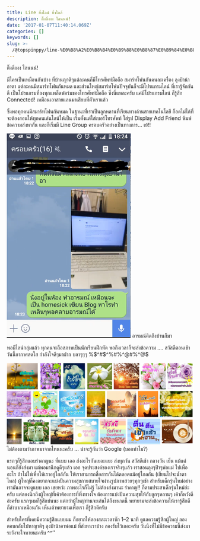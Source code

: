 ```yaml
---
title: Line ยิ่งไลน์ ยิ่งใกล้
description: ติ๊งดิ่งงง ไลนนน์!
date: '2017-01-07T11:40:14.069Z'
categories: []
keywords: []
slug: >-
  /@topspinppy/line-%E0%B8%A2%E0%B8%B4%E0%B9%88%E0%B8%87%E0%B9%84%E0%B8%A5%E0%B8%99%E0%B9%8C-%E0%B8%A2%E0%B8%B4%E0%B9%88%E0%B8%87%E0%B9%83%E0%B8%81%E0%B8%A5%E0%B9%89-3f1694861704
---
```


ติ๊งดิ่งงง ไลนนน์!

มีใครเป็นเหมือนกันบ้าง ที่บ้านญาติๆแต่ละคนก็มีโทรศัพท์มือถือ สมาร์ทโฟนกันคนละเครื่อง ลุงป้าน้าอาตา แต่ละคนมีสมาร์ทโฟนกันหมด และส่วนใหญ่สมาร์ทโฟนปัจจุบันก็จะมีโปรแกรมไลน์ ที่เรารู้จักกันดี เป็นโปรแกรมที่ลงทุกแพล็ตฟอร์มของโทรศัพท์มือถือ ซึ่งนี่แหละครับ แค่มีโปรแกรมไลน์ ก็รู้สึก Connected! เหมือนเอาสายแลนมาเสียบที่ตัวเราแล้ว

ซึ่งพอทุกคนมีสมาร์ทโฟนกันหมด ในฐานะที่เราเป็นลูกหลานที่เรียนทางด้านสายเทคโนโลยี ก็อดไม่ได้ที่จะต้องสอนให้ทุกคนเล่นไลน์ให้เป็น เริ่มตั้งแต่ใส่เบอร์โทรศัพท์ ใส่รูป Display Add Friend พิมพ์ข้อความส่งหากัน และก็เริ่มมี Line Group ครอบครัวอย่างเป็นทางการ… เย้!!

![อารมณ์คิดถึงบ้านก็มา](./img/1__a5v2llok__sMutoW2l3eEzw.png)
อารมณ์คิดถึงบ้านก็มา

พอมีไลน์กลุ่มแล้ว ทุกคนจะถือสภาพเป็นนักเรียนฝึกหัด พอถึงเวลาก็จะส่งข้อความ …. สวัสดีตอนเช้า วันนี้อากาศสดใส กำลังใจดีๆมาฝาก บลาๆๆๆ %$^#$^%#$%^#@$%^@#$%@#$%^@$

![ไม่ต้องถามว่าภาพมาจากไหนนะครับ … น่าจะรู้กันว่า Google (บอกทำไม?)](img\1__qYJsoJme6lMVlH1cegSteA.png)
ไม่ต้องถามว่าภาพมาจากไหนนะครับ … น่าจะรู้กันว่า Google (บอกทำไม?)

แรกๆก็รู้สึกแอบรำคาญนะ ที่แบบ เออ ส่งอะไรกันเยอะแยะ ส่งทุกวัน สวัสดีเช้า กลางวัน เย็น แม้แต่นอนก็ยังส่งมา แต่พอมานึกดูดีๆแล้ว เออ จุดประสงค์ของเราจริงๆแล้ว เราสอนลุงๆป้าๆพ่อแม่ ไปเพื่ออะไร ถ้าไม่ใช่เพื่อให้เราอยู่ใกล้กัน ให้เราสามารถสื่อสารกันได้ตลอดแม้อยู่ไกลกัน (เขียนไปจะน้ำตาไหล) ผู้ใหญ่ก็คงอยากจะแบ่งปันความสุขกายสบายใจผ่านรูปภาพสวยๆทุกๆเช้า สำหรับเด็กรุ่นใหม่อย่างเรามันอาจจะดูแบบ เออ เชยหว่ะ ภาพอะไรก็ไม่รู้ ไม่ต้องส่งมานะ รำคาญ!! ก็ตามประสาเด็กรุ่นใหม่อ่ะครับ แต่ลองนึกถึงผู้ใหญ่ที่เค้าต้องการที่พึ่งทางใจ ต้องการแบ่งปันความสุขให้กับลูกๆหลานๆ เค้าก็หวังดีอ่ะครับ แรกๆผมก็รู้สึกบ่นนะ แต่กว่าผู้ใหญ่ท่านจะเล่นได้ถึงขนาดนี้ พยายามจะส่งข้อความให้เรารู้สึกดี ก็ลำบากเหมือนกัน เห็นเค้าพยายามเพื่อเรา ก็รู้สึกดีครับ

สำหรับใครที่เคยมีความรู้สึกแบบผม ก็อยากให้ลองสละเวลาซัก 1–2 นาที ดูแลความรู้สึกผู้ใหญ่ ลองตอบกลับไปหาญาติๆ ลุงป้าน้าอาพ่อแม่ ที่ส่งหาเราบ้าง ลองรับไว้เถอะครับ วันนึงที่ไม่มีข้อความนี้ส่งมา ระวังจะใจหายนะครับ ^^’’